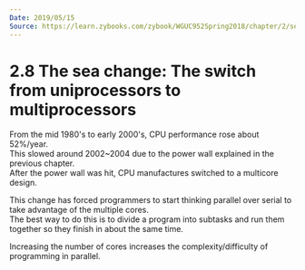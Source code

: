 ```yaml
---
Date: 2019/05/15
Source: https://learn.zybooks.com/zybook/WGUC952Spring2018/chapter/2/section/8
---
```


# 2.8 The sea change: The switch from uniprocessors to multiprocessors

From the mid 1980's to early 2000's, CPU performance rose about 52%/year.  
This slowed around 2002~2004 due to the power wall explained in the previous chapter.  
After the power wall was hit, CPU manufactures switched to a multicore design.

This change has forced programmers to start thinking parallel over serial to take advantage of the multiple cores.  
The best way to do this is to divide a program into subtasks and run them together so they finish in about the same time.

Increasing the number of cores increases the complexity/difficulty of programming in parallel.
